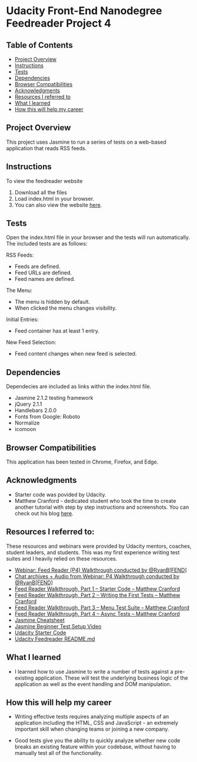 # Udacity Front-End Nanodegree Feedreader Project 4

## Table of Contents

* [Project Overview](https://github.com/kt2187/project-4-feedreader/blob/master/README.md#project-overview)
* [Instructions](https://github.com/kt2187/project-4-feedreader/blob/master/README.md#instructions)
* [Tests](https://github.com/kt2187/project-4-feedreader/blob/master/README.md#tests)
* [Dependencies](https://github.com/kt2187/project-4-feedreader/blob/master/README.md#dependencies)
* [Browser Compatibilities](https://github.com/kt2187/project-4-feedreader/blob/master/README.md#browser-compatibilities)
* [Acknowledgments](https://github.com/kt2187/project-4-feedreader/blob/master/README.md#acknowledgments)
* [Resources I referred to](https://github.com/kt2187/project-4-feedreader/blob/master/README.md#resources-i-referred-to)
* [What I learned](https://github.com/kt2187/project-4-feedreader/blob/master/README.md#what-i-learned)
* [How this will help my career](https://github.com/kt2187/project-4-feedreader/blob/master/README.md#how-this-will-help-my-career)

## Project Overview
This project uses Jasmine to run a series of tests on a web-based application that reads RSS feeds.

## Instructions
To view the feedreader website 

1. Download all the files
2. Load index.html in your browser.
3. You can also view the website [here](https://kt2187.github.io/project-4-feedreader/).

## Tests
Open the index.html file in your browser and the tests will run automatically. The included tests are as follows:

RSS Feeds:
* Feeds are defined.
* Feed URLs are defined.
* Feed names are defined.

The Menu:
* The menu is hidden by default.
* When clicked the menu changes visibility.

Initial Entries:
* Feed container has at least 1 entry.

New Feed Selection:
* Feed content changes when new feed is selected.

## Dependencies
Dependecies are included as links within the index.html file.

* Jasmine 2.1.2 testing framework
* jQuery 2.1.1
* Handlebars 2.0.0
* Fonts from Google: Roboto
* Normalize
* icomoon

## Browser Compatibilities
This application has been tested in Chrome, Firefox, and Edge.

## Acknowledgments
* Starter code was povided by Udacity.
* Matthew Cranford - dedicated student who took the time to create another tutorial with step by step instructions and screenshots. You can check out his blog [here](https://matthewcranford.com/blog/).

## Resources I referred to:
These resources and webinars were provided by Udacity mentors, coaches, student leaders, and students. This was my first experience writing test suites and I heavily relied on these resources. 

* [Webinar: Feed Reader (P4) Walkthrough conducted by @RyanB[FEND]](https://www.youtube.com/watch?v=7kOBXPbDmyw&feature=youtu.be)
* [Chat archives + Audio from Webinar: P4 Walkthrough conducted by @RyanB[FEND]](https://drive.google.com/drive/folders/1mfNZh6XoCSDjBESw9yayFTS1xgoyYI3t)
* [Feed Reader Walkthrough, Part 1 – Starter Code – Matthew Cranford](https://matthewcranford.com/feed-reader-walkthrough-part-1-starter-code/)
* [Feed Reader Walkthrough, Part 2 – Writing the First Tests – Matthew Cranford](https://matthewcranford.com/feed-reader-walkthrough-part-2-writing-the-first-tests/)
* [Feed Reader Walkthrough, Part 3 – Menu Test Suite – Matthew Cranford](https://matthewcranford.com/feed-reader-walkthrough-part-3-menu-test-suite/)
* [Feed Reader Walkthrough, Part 4 – Async Tests – Matthew Cranford](https://matthewcranford.com/feed-reader-walkthrough-part-4-async-tests/)
* [Jasmine Cheatsheet](https://devhints.io/jasmine)
* [Jasmine Beginner Test Setup Video](https://www.youtube.com/watch?v=g0q8pCsCB4o&list=PL_noPv5wmuO9op-OQ22SbHcqFGGHA6iIZ&index=2)
* [Udacity Starter Code](https://github.com/udacity/frontend-nanodegree-feedreader)
* [Udacity Feedreader README.md](https://github.com/udacity/frontend-nanodegree-feedreader/blob/master/README.md)

## What I learned
* I learned how to use Jasmine to write a number of tests against a pre-existing application. These will test the underlying business logic of the application as well as the event handling and DOM manipulation.

## How this will help my career
* Writing effective tests requires analyzing multiple aspects of an application including the HTML, CSS and JavaScript - an extremely important skill when changing teams or joining a new company.

* Good tests give you the ability to quickly analyze whether new code breaks an existing feature within your codebase, without having to manually test all of the functionality.


